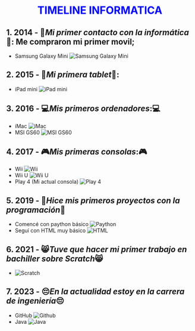 # <font color="blue"><center>**TIMELINE INFORMATICA**</center></font> 
## 1. **2014** - 📱*Mi primer contacto con la informática*📱: Me compraron mi primer movil;
- Samsung Galaxy Mini 
![Samsung Galaxy Mini](https://storage.googleapis.com/catalog-pictures-carrefour-es/catalog/pictures/hd_510x_/8806085714519_1.jpg)

## 2. **2015** - 📔*Mi primera tablet*📔:
- iPad mini
![iPad mini](https://www.backmarket.es/cdn-cgi/image/format%3Dauto%2Cquality%3D75%2Cwidth%3D640/https://d2e6ccujb3mkqf.cloudfront.net/231974a3-f164-4d93-960a-e7a0fb411054-1_ab7eea95-ad67-495d-877a-b167ae590d21.jpg)

## 3. **2016** - 💻*Mis primeros ordenadores*:💻
- iMac
![iMac](https://i.blogs.es/84341a/imac-apple/1366_2000.webp)
- MSI GS60
![MSI GS60](https://www.notebookcheck.org/fileadmin/_processed_/csm_msi_teaser_0ee7f6eeb0.jpg)

## 4. **2017** - 🎮*Mis primeras consolas*:🎮
- Wii 
![Wii](https://www.backmarket.es/cdn-cgi/image/format%3Dauto%2Cquality%3D75%2Cwidth%3D260/https://d2e6ccujb3mkqf.cloudfront.net/f26642d9-76aa-4126-92ba-5b9646648102-1_2ca8d7ba-17dc-4bd2-8d8e-b0e696196b24.jpg) 
- Wii U
![Wii U](https://i.ebayimg.com/images/g/MfcAAOSwNTRhi7o2/s-l1200.jpg)
- Play 4 (Mi actual consola)
![Play 4](https://m.media-amazon.com/images/I/71GrRdRbV3L._AC_UF1000,1000_QL80_.jpg)

## 5. **2019** - 📄*Hice mis primeros proyectos con la programación*📄
- Comencé con paython básico
![Paython](https://www.epitech-it.es/wp-content/uploads/2022/08/que-es-python-1.jpg)
- Seguí con HTML muy básico
![HTML](https://i.ytimg.com/vi/85I7cThs7dM/maxresdefault.jpg)
## 6. **2021** - 😸*Tuve que hacer mi primer trabajo en bachiller sobre Scratch*😸
- ![Scratch](https://miro.medium.com/v2/resize:fit:1200/1*ZiLwnghPY4GCvFeggIuUVw.png)
## 7. **2023** - 😔*En la actualidad estoy en la carrera de ingeniería*😔
- GitHub
![Github](https://global-uploads.webflow.com/5f5a53e153805db840dae2db/64e79ca5aff2fb7295bfddf9_github-que-es.jpg)
- Java 
![Java](https://www.computerworld.es/archivos/202205/java-concurrency.png)

